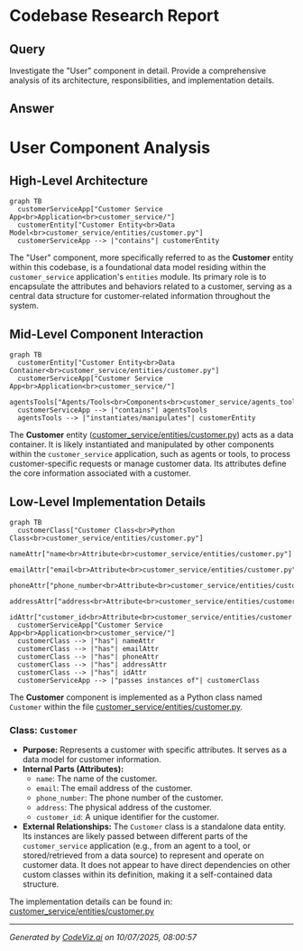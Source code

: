 # Codebase Research Report

## Query
Investigate the "User" component in detail. Provide a comprehensive analysis of its architecture, responsibilities, and implementation details.

## Answer
# User Component Analysis

## High-Level Architecture

```mermaid
graph TB
  customerServiceApp["Customer Service App<br>Application<br>customer_service/"]
  customerEntity["Customer Entity<br>Data Model<br>customer_service/entities/customer.py"]
  customerServiceApp --> |"contains"| customerEntity
```


The "User" component, more specifically referred to as the **Customer** entity within this codebase, is a foundational data model residing within the `customer_service` application's `entities` module. Its primary role is to encapsulate the attributes and behaviors related to a customer, serving as a central data structure for customer-related information throughout the system.

## Mid-Level Component Interaction

```mermaid
graph TB
  customerEntity["Customer Entity<br>Data Container<br>customer_service/entities/customer.py"]
  customerServiceApp["Customer Service App<br>Application<br>customer_service/"]
  agentsTools["Agents/Tools<br>Components<br>customer_service/agents_tools/"]
  customerServiceApp --> |"contains"| agentsTools
  agentsTools --> |"instantiates/manipulates"| customerEntity
```


The **Customer** entity ([customer_service/entities/customer.py](customer_service/entities/customer.py)) acts as a data container. It is likely instantiated and manipulated by other components within the `customer_service` application, such as agents or tools, to process customer-specific requests or manage customer data. Its attributes define the core information associated with a customer.

## Low-Level Implementation Details

```mermaid
graph TB
  customerClass["Customer Class<br>Python Class<br>customer_service/entities/customer.py"]
  nameAttr["name<br>Attribute<br>customer_service/entities/customer.py"]
  emailAttr["email<br>Attribute<br>customer_service/entities/customer.py"]
  phoneAttr["phone_number<br>Attribute<br>customer_service/entities/customer.py"]
  addressAttr["address<br>Attribute<br>customer_service/entities/customer.py"]
  idAttr["customer_id<br>Attribute<br>customer_service/entities/customer.py"]
  customerServiceApp["Customer Service App<br>Application<br>customer_service/"]
  customerClass --> |"has"| nameAttr
  customerClass --> |"has"| emailAttr
  customerClass --> |"has"| phoneAttr
  customerClass --> |"has"| addressAttr
  customerClass --> |"has"| idAttr
  customerServiceApp --> |"passes instances of"| customerClass
```


The **Customer** component is implemented as a Python class named `Customer` within the file [customer_service/entities/customer.py](customer_service/entities/customer.py).

### Class: `Customer`

*   **Purpose:** Represents a customer with specific attributes. It serves as a data model for customer information.
*   **Internal Parts (Attributes):**
    *   `name`: The name of the customer.
    *   `email`: The email address of the customer.
    *   `phone_number`: The phone number of the customer.
    *   `address`: The physical address of the customer.
    *   `customer_id`: A unique identifier for the customer.
*   **External Relationships:** The `Customer` class is a standalone data entity. Its instances are likely passed between different parts of the `customer_service` application (e.g., from an agent to a tool, or stored/retrieved from a data source) to represent and operate on customer data. It does not appear to have direct dependencies on other custom classes within its definition, making it a self-contained data structure.

The implementation details can be found in:
[customer_service/entities/customer.py](customer_service/entities/customer.py)

---
*Generated by [CodeViz.ai](https://codeviz.ai) on 10/07/2025, 08:00:57*

